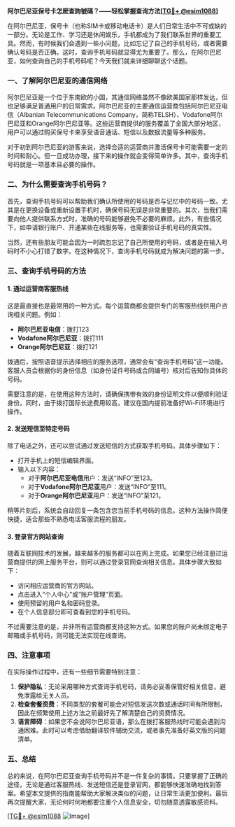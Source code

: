 **阿尔巴尼亚保号卡怎麽查詢號碼？——轻松掌握查询方法[[TG💪+ @esim1088](https://t.me/s/esim1088)]**

在阿尔巴尼亚，保号卡（也称SIM卡或移动电话卡）是人们日常生活中不可或缺的一部分。无论是工作、学习还是休闲娱乐，手机都成为了我们联系世界的重要工具。然而，有时候我们会遇到一些小问题，比如忘记了自己的手机号码，或者需要确认号码是否正确。这时，查询手机号码就显得尤为重要了。那么，在阿尔巴尼亚，如何查询自己的手机号码呢？今天我们就来详细聊聊这个话题。

### 一、了解阿尔巴尼亚的通信网络

阿尔巴尼亚是一个位于东南欧的小国，其通信网络虽然不像欧美国家那样发达，但也足够满足普通用户的日常需求。阿尔巴尼亚的主要通信运营商包括阿尔巴尼亚电信（Albanian Telecommunications Company，简称TELSH）、Vodafone阿尔巴尼亚和Orange阿尔巴尼亚等。这些运营商提供的服务覆盖了全国大部分地区，用户可以通过购买保号卡来享受语音通话、短信以及数据流量等多种服务。

对于初到阿尔巴尼亚的游客来说，选择合适的运营商并激活保号卡可能需要一定的时间和耐心。但一旦成功办理，接下来的操作就会变得简单许多。其中，查询手机号码就是一项基本且必要的操作。

### 二、为什么需要查询手机号码？

首先，查询手机号码可以帮助我们确认所使用的号码是否与记忆中的号码一致。尤其是在更换设备或重新设置手机时，确保号码无误是非常重要的。其次，当我们需要向他人提供联系方式时，准确的号码能够避免不必要的麻烦。此外，有些情况下，如申请银行账户、开通某些在线服务等，也需要验证手机号码的真实性。

当然，还有些朋友可能会因为一时疏忽忘记了自己所使用的号码，或者是在输入号码时不小心打错了数字。在这种情况下，查询手机号码就成为解决问题的第一步。

### 三、查询手机号码的方法

#### 1. **通过运营商客服热线**
这是最直接也是最常用的一种方式。每个运营商都会提供专门的客服热线供用户咨询相关问题。例如：

- **阿尔巴尼亚电信**：拨打123
- **Vodafone阿尔巴尼亚**：拨打111
- **Orange阿尔巴尼亚**：拨打121

拨通后，按照语音提示选择相应的服务选项，通常会有“查询手机号码”这一功能。客服人员会根据你的身份信息（如身份证件号码或合同编号）核对后告知你具体的号码。

需要注意的是，在使用这种方法时，请确保携带有效的身份证明文件以便顺利验证身份。同时，由于拨打国际长途费用较高，建议在国内提前准备好Wi-Fi环境进行操作。

#### 2. **发送短信至特定号码**
除了电话之外，还可以尝试通过发送短信的方式获取手机号码。具体步骤如下：

- 打开手机上的短信编辑界面。
- 输入以下内容：
  - 对于**阿尔巴尼亚电信**用户：发送“INFO”至123。
  - 对于**Vodafone阿尔巴尼亚**用户：发送“INFO”至111。
  - 对于**Orange阿尔巴尼亚**用户：发送“INFO”至121。

稍等片刻后，系统会自动回复一条包含您当前手机号码的信息。这种方法操作简便快捷，适合那些不熟悉电话客服流程的朋友。

#### 3. **登录官方网站查询**
随着互联网技术的发展，越来越多的服务都可以在网上完成。如果您已经注册过运营商提供的网上服务平台，则可以通过登录官网查询相关信息。具体步骤大致如下：

- 访问相应运营商的官方网站。
- 点击进入“个人中心”或“账户管理”页面。
- 使用预留的用户名和密码登录。
- 在个人信息部分即可查看到您的手机号码。

不过需要注意的是，并非所有运营商都支持这种方式。如果您的账户尚未绑定电子邮箱或手机号码，则可能无法实现在线查询。

### 四、注意事项

在实际操作过程中，还有一些细节需要特别注意：

1. **保护隐私**：无论采用哪种方式查询手机号码，请务必妥善保管好相关信息，避免泄露给无关人员。
2. **检查套餐资费**：不同类型的套餐可能会对短信发送次数或通话时间有所限制，因此在频繁使用上述方法之前最好先了解清楚自己的资费情况。
3. **语言障碍**：如果您不会说阿尔巴尼亚语，那么在拨打客服热线时可能会遇到沟通困难。此时可以考虑借助翻译软件辅助交流，或者事先准备好英文版的问题清单。

### 五、总结

总的来说，在阿尔巴尼亚查询手机号码并不是一件复杂的事情。只要掌握了正确的途径，无论是通过客服热线、发送短信还是登录官网，都能够快速准确地找到答案。希望本文提供的指南能帮助大家解决类似的问题，让日常生活更加便利。最后再次提醒大家，无论何时何地都要注重个人信息安全，切勿随意透露敏感资料。

[[TG💪+ @esim1088](https://t.me/s/esim1088) ![Image](https://i.postimg.cc/4NQfJmqS/Snipaste-2025-05-13-00-14-12.png)]